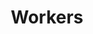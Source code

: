 ---
title: Workers
handle: workers
notes: Workers is a feature within Octopus and should be capitalized.
one-line: true
---